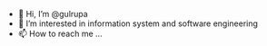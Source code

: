 - 👋 Hi, I’m @gulrupa
- 👀 I’m interested in information system and software engineering
- 📫 How to reach me ...

<!---
gulrupa/gulrupa is a ✨ special ✨ repository because its `README.md` (this file) appears on your GitHub profile.
You can click the Preview link to take a look at your changes.
--->
